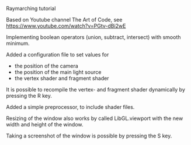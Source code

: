 Raymarching tutorial

Based on Youtube channel The Art of Code,
see https://www.youtube.com/watch?v=PGtv-dBi2wE

Implementing boolean operators (union, subtract, intersect) with smooth minimum.

Added a configuration file to set values for
- the position of the camera
- the position of the main light source
- the vertex shader and fragment shader

It is possible to recompile the vertex- and fragment
shader dynamically by pressing the R key.

Added a simple preprocessor, to include shader files.

Resizing of the window also works by called LibGL.viewport
with the new width and height of the window.

Taking a screenshot of the window is possible by pressing the
S key.

